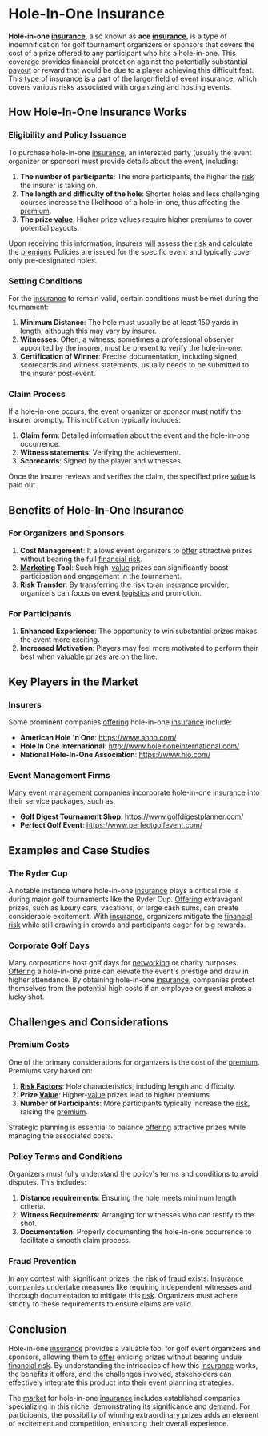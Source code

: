 # Hole-In-One Insurance

**Hole-in-one [insurance](../i/insurance.md)**, also known as **ace [insurance](../i/insurance.md)**, is a type of indemnification for golf tournament organizers or sponsors that covers the cost of a prize offered to any participant who hits a hole-in-one. This coverage provides financial protection against the potentially substantial [payout](../p/payout.md) or reward that would be due to a player achieving this difficult feat. This type of [insurance](../i/insurance.md) is a part of the larger field of event [insurance](../i/insurance.md), which covers various risks associated with organizing and hosting events.

## How Hole-In-One Insurance Works

### Eligibility and Policy Issuance

To purchase hole-in-one [insurance](../i/insurance.md), an interested party (usually the event organizer or sponsor) must provide details about the event, including:

1. **The number of participants**: The more participants, the higher the [risk](../r/risk.md) the insurer is taking on.
2. **The length and difficulty of the hole**: Shorter holes and less challenging courses increase the likelihood of a hole-in-one, thus affecting the [premium](../p/premium.md).
3. **The prize [value](../v/value.md)**: Higher prize values require higher premiums to cover potential payouts.

Upon receiving this information, insurers [will](../w/will.md) assess the [risk](../r/risk.md) and calculate the [premium](../p/premium.md). Policies are issued for the specific event and typically cover only pre-designated holes.

### Setting Conditions

For the [insurance](../i/insurance.md) to remain valid, certain conditions must be met during the tournament:

1. **Minimum Distance**: The hole must usually be at least 150 yards in length, although this may vary by insurer.
2. **Witnesses**: Often, a witness, sometimes a professional observer appointed by the insurer, must be present to verify the hole-in-one.
3. **Certification of Winner**: Precise documentation, including signed scorecards and witness statements, usually needs to be submitted to the insurer post-event.

### Claim Process

If a hole-in-one occurs, the event organizer or sponsor must notify the insurer promptly. This notification typically includes:

1. **Claim form**: Detailed information about the event and the hole-in-one occurrence.
2. **Witness statements**: Verifying the achievement.
3. **Scorecards**: Signed by the player and witnesses.

Once the insurer reviews and verifies the claim, the specified prize [value](../v/value.md) is paid out.

## Benefits of Hole-In-One Insurance

### For Organizers and Sponsors

1. **Cost Management**: It allows event organizers to [offer](../o/offer.md) attractive prizes without bearing the full [financial risk](../f/financial_risk.md).
2. **[Marketing](../m/marketing.md) Tool**: Such high-[value](../v/value.md) prizes can significantly boost participation and engagement in the tournament.
3. **[Risk](../r/risk.md) Transfer**: By transferring the [risk](../r/risk.md) to an [insurance](../i/insurance.md) provider, organizers can focus on event [logistics](../l/logistics.md) and promotion.

### For Participants

1. **Enhanced Experience**: The opportunity to win substantial prizes makes the event more exciting.
2. **Increased Motivation**: Players may feel more motivated to perform their best when valuable prizes are on the line.

## Key Players in the Market

### Insurers

Some prominent companies [offering](../o/offering.md) hole-in-one [insurance](../i/insurance.md) include:

- **American Hole 'n One**: https://www.ahno.com/
- **Hole In One International**: http://www.holeinoneinternational.com/
- **National Hole-In-One Association**: https://www.hio.com/

### Event Management Firms

Many event management companies incorporate hole-in-one [insurance](../i/insurance.md) into their service packages, such as:

- **Golf Digest Tournament Shop**: https://www.golfdigestplanner.com/
- **Perfect Golf Event**: https://www.perfectgolfevent.com/

## Examples and Case Studies

### The Ryder Cup

A notable instance where hole-in-one [insurance](../i/insurance.md) plays a critical role is during major golf tournaments like the Ryder Cup. [Offering](../o/offering.md) extravagant prizes, such as luxury cars, vacations, or large cash sums, can create considerable excitement. With [insurance](../i/insurance.md), organizers mitigate the [financial risk](../f/financial_risk.md) while still drawing in crowds and participants eager for big rewards.

### Corporate Golf Days

Many corporations host golf days for [networking](../n/networking.md) or charity purposes. [Offering](../o/offering.md) a hole-in-one prize can elevate the event's prestige and draw in higher attendance. By obtaining hole-in-one [insurance](../i/insurance.md), companies protect themselves from the potential high costs if an employee or guest makes a lucky shot.

## Challenges and Considerations

### Premium Costs

One of the primary considerations for organizers is the cost of the [premium](../p/premium.md). Premiums vary based on:

1. **[Risk Factors](../r/risk_factors_in_trading.md)**: Hole characteristics, including length and difficulty.
2. **Prize [Value](../v/value.md)**: Higher-[value](../v/value.md) prizes lead to higher premiums.
3. **Number of Participants**: More participants typically increase the [risk](../r/risk.md), raising the [premium](../p/premium.md).

Strategic planning is essential to balance [offering](../o/offering.md) attractive prizes while managing the associated costs.

### Policy Terms and Conditions

Organizers must fully understand the policy's terms and conditions to avoid disputes. This includes:

1. **Distance requirements**: Ensuring the hole meets minimum length criteria.
2. **Witness Requirements**: Arranging for witnesses who can testify to the shot.
3. **Documentation**: Properly documenting the hole-in-one occurrence to facilitate a smooth claim process.

### Fraud Prevention

In any contest with significant prizes, the [risk](../r/risk.md) of [fraud](../f/fraud.md) exists. [Insurance](../i/insurance.md) companies undertake measures like requiring independent witnesses and thorough documentation to mitigate this [risk](../r/risk.md). Organizers must adhere strictly to these requirements to ensure claims are valid.

## Conclusion

Hole-in-one [insurance](../i/insurance.md) provides a valuable tool for golf event organizers and sponsors, allowing them to [offer](../o/offer.md) enticing prizes without bearing undue [financial risk](../f/financial_risk.md). By understanding the intricacies of how this [insurance](../i/insurance.md) works, the benefits it offers, and the challenges involved, stakeholders can effectively integrate this product into their event planning strategies.

The [market](../m/market.md) for hole-in-one [insurance](../i/insurance.md) includes established companies specializing in this niche, demonstrating its significance and [demand](../d/demand.md). For participants, the possibility of winning extraordinary prizes adds an element of excitement and competition, enhancing their overall experience.